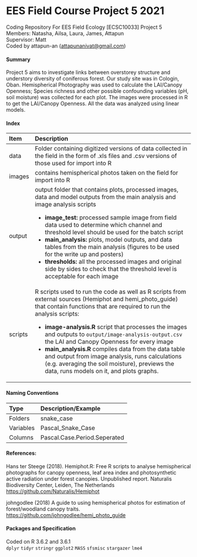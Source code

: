 # EES Field Course Project 5 2021
Coding Repository For EES Field Ecology [ECSC10033] Project 5  
Members: Natasha, Ailsa, Laura, James, Attapun  
Supervisor: Matt    
Coded by attapun-an (attapunanivat@gmail.com)  

#### Summary
Project 5 aims to investigate links between overstorey structure and understory diversity of coniferous forest. Our study site was in Cologin, Oban. Hemispherical Photography was used to calculate the LAI/Canopy Openness; Species richness and other possible confounding variables (pH, soil moisture) was collected for each plot. The images were processed in R to get the LAI/Canopy Openness. All the data was analyzed using linear models.

#### Index
| Item     | Description     |
| :------------- | :------------- |
| data      | Folder containing digitized versions of data collected in the field in the form of .xls files and .csv versions of those used for import into R   |
| images | contains hemispherical photos taken on the field for import into R |
| output | output folder that contains plots, processed images, data and model outputs from the main analysis and image analysis scripts <ul> <li> **image_test:** processed sample image from field data used to determine which channel and threshold level should be used for the batch script </li> <li> **main_analysis:** plots, model outputs, and data tables from the main analysis (figures to be used for the write up and posters) </li>  <li> **thresholds:** all the processed images and original side by sides to check that the threshold level is acceptable for each image </li> </li></ul>|
| scripts | R scripts used to run the code as well as R scripts from external sources (Hemiphot and hemi_photo_guide) that contain functions that are required to run the analysis scripts: <ul> <li> **image-analysis.R**  script that processes the images and outputs to `output/image-analysis-output.csv` the LAI and Canopy Openness for every image </li> <li> **main_analysis.R** compiles data from the data table and output from image analysis, runs calculations (e.g. averaging the soil moisture), previews the data, runs models on it, and plots graphs.</li>  </ul>|

#### Naming Conventions
| Type  | Description/Example   |
| :------------- | :------------- |
|Folders     |  snake_case |  
|Variables   | Pascal_Snake_Case | NA |
|Columns|Pascal.Case.Period.Seperated|


#### References:
Hans ter Steege (2018). Hemiphot.R: Free R scripts to analyse hemispherical photographs for canopy openness, leaf area index and photosynthetic active radiation under forest canopies.
Unpublished report. Naturalis Biodiversity Center, Leiden, The Netherlands
https://github.com/Naturalis/Hemiphot

johngodlee (2018) A guide to using hemispherical photos for estimation of forest/woodland canopy traits.
https://github.com/johngodlee/hemi_photo_guide


#### Packages and Specification
Coded on R 3.6.2 and 3.6.1   
`dplyr` `tidyr` `stringr` `ggplot2` `MASS` `sfsmisc` `stargazer` `lme4`
